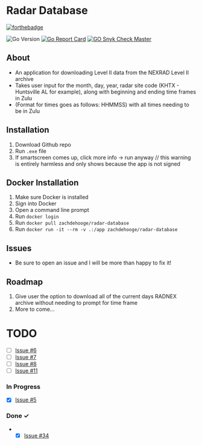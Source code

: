 # Radar Database

[![forthebadge](https://forthebadge.com/images/badges/made-with-go.svg)](https://forthebadge.com)

![Go Version](https://img.shields.io/badge/GO-1.23.0-blue)
[![Go Report Card](https://goreportcard.com/badge/github.com/zachdehooge/radar_database)](https://goreportcard.com/report/github.com/zachdehooge/radar_database)
[![GO Snyk Check Master](https://github.com/Zachdehooge/Radar_Database/actions/workflows/snyk.yml/badge.svg?branch=main)](https://github.com/Zachdehooge/Radar_Database/actions/workflows/snyk.yml)

## About
* An application for downloading Level II data from the NEXRAD Level II archive
* Takes user input for the month, day, year, radar site code (KHTX - Huntsville AL for example), along with beginning and ending time frames in Zulu
* (Format for times goes as follows: HHMMSS) with all times needing to be in Zulu

## Installation

1. Download Github repo
2. Run `.exe` file
3. If smartscreen comes up, click more info -> run anyway // this warning is entirely harmless and only shows because the app is not signed

## Docker Installation
1. Make sure Docker is installed
2. Sign into Docker
3. Open a command line prompt
4. Run `docker login`
5. Run `docker pull zachdehooge/radar-database`
6. Run `docker run -it --rm -v .:/app zachdehooge/radar-database`

## Issues
* Be sure to open an issue and I will be more than happy to fix it!

## Roadmap
1. Give user the option to download all of the current days RADNEX archive without needing to prompt for time frame
2. More to come...

# TODO

- [ ] <a href="https://github.com/Zachdehooge/Radar-Database/issues/6">Issue #6</a>
- [ ] <a href="https://github.com/Zachdehooge/Radar-Database/issues/7">Issue #7</a>
- [ ] <a href="https://github.com/Zachdehooge/Radar-Database/issues/8">Issue #8</a>
- [ ] <a href="https://github.com/Zachdehooge/Radar-Database/issues/11">Issue #11</a>

### In Progress

- [x] <a href="https://github.com/Zachdehooge/Radar-Database/issues/5">Issue #5</a>

### Done ✓

- - [x] <a href="https://github.com/Zachdehooge/Radar-Database/issues/34">Issue #34</a>

<!-- Enter [x] when done with a TODO-->
